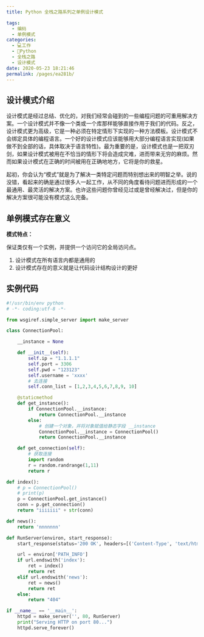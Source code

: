 ```yaml
---
title: Python 全栈之路系列之单例设计模式

tags: 
  - 编码
  - 单例模式
categories: 
  - 💻工作
  - 🐍Python
  - 全栈之路
  - 设计模式
date: 2020-05-23 18:21:46
permalink: /pages/ea281b/
---
```


## 设计模式介绍

设计模式是经过总结、优化的，对我们经常会碰到的一些编程问题的可重用解决方案。一个设计模式并不像一个类或一个库那样能够直接作用于我们的代码。反之，设计模式更为高级，它是一种必须在特定情形下实现的一种方法模板。设计模式不会绑定具体的编程语言。一个好的设计模式应该能够用大部分编程语言实现(如果做不到全部的话，具体取决于语言特性)。最为重要的是，设计模式也是一把双刃剑，如果设计模式被用在不恰当的情形下将会造成灾难，进而带来无穷的麻烦。然而如果设计模式在正确的时间被用在正确地地方，它将是你的救星。

起初，你会认为“模式”就是为了解决一类特定问题而特别想出来的明智之举。说的没错，看起来的确是通过很多人一起工作，从不同的角度看待问题进而形成的一个最通用、最灵活的解决方案。也许这些问题你曾经见过或是曾经解决过，但是你的解决方案很可能没有模式这么完备。

## 单例模式存在意义

**模式特点：**

保证类仅有一个实例，并提供一个访问它的全局访问点。

1. 设计模式在所有语言内都是通用的
2. 设计模式存在的意义就是让代码设计结构设计的更好

## 实例代码

```Python
#!/usr/bin/env python
# -*- coding:utf-8 -*-

from wsgiref.simple_server import make_server

class ConnectionPool:

    __instance = None

    def __init__(self):
        self.ip = "1.1.1.1"
        self.port = 3306
        self.pwd = "123123"
        self.username = 'xxxx'
        # 去连接
        self.conn_list = [1,2,3,4,5,6,7,8,9, 10]

    @staticmethod
    def get_instance():
        if ConnectionPool.__instance:
            return ConnectionPool.__instance
        else:
            # 创建一个对象，并将对象赋值给静态字段 __instance
            ConnectionPool.__instance = ConnectionPool()
            return ConnectionPool.__instance

    def get_connection(self):
        # 获取连接
        import random
        r = random.randrange(1,11)
        return r

def index():
    # p = ConnectionPool()
    # print(p)
    p = ConnectionPool.get_instance()
    conn = p.get_connection()
    return "iiiiiii" + str(conn)

def news():
    return 'nnnnnnn'

def RunServer(environ, start_response):
    start_response(status='200 OK', headers=[('Content-Type', 'text/html')])

    url = environ['PATH_INFO']
    if url.endswith('index'):
        ret = index()
        return ret
    elif url.endswith('news'):
        ret = news()
        return ret
    else:
        return "404"

if __name__ == '__main__':
    httpd = make_server('', 80, RunServer)
    print("Serving HTTP on port 80...")
    httpd.serve_forever()
```
